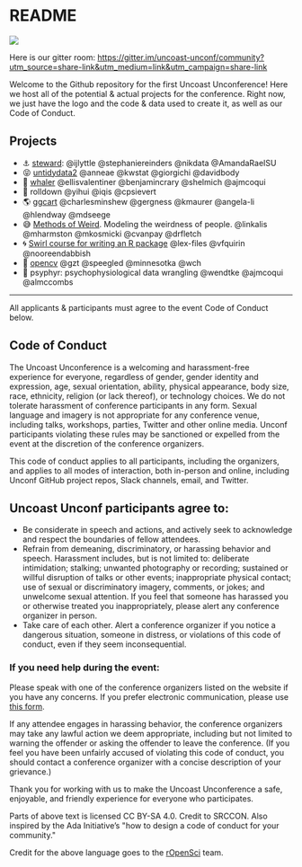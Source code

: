 # README

![](img/uulogo.png)

Here is our gitter room: https://gitter.im/uncoast-unconf/community?utm_source=share-link&utm_medium=link&utm_campaign=share-link

Welcome to the Github repository for the first Uncoast Unconference! Here we host all of the potential & actual projects for the conference. Right now, we just have the logo and the code & data used to create it, as well as our Code of Conduct.  

## Projects

- :anchor: [steward](https://github.com/uncoast-unconf/steward): @ijlyttle @stephaniereinders @nikdata @AmandaRaeISU
- :stuck_out_tongue_closed_eyes: [untidydata2](https://github.com/kwstat/untidydata2) @anneae @kwstat @giorgichi @davidbody
- :whale: [whaler](https://github.com/uncoast-unconf/whaler) @ellisvalentiner @benjamincrary @shelmich @ajmcoqui
- :scroll: rolldown @yihui @iqis @cpsievert
- :earth_americas: [ggcart](https://github.com/uncoast-unconf/ggcart) @charlesminshew @gergness @kmaurer @angela-li @hlendway @mdseege
- :sweat_smile: [Methods of Weird](https://github.com/uncoast-unconf/methods-of-weird). Modeling the weirdness of people. @linkalis @mharmston @mkosmicki @cvanpay @drfletch
- :cyclone: [Swirl course for writing an R package](https://github.com/lex-files/swirl_courses) @lex-files @vfquirin @nooreendabbish
- :eyes: [opencv](https://github.com/uncoast-unconf/opencv) @gzt @speegled @minnesotka @wch
- :heartbeat: psyphyr: psychophysiological data wrangling @wendtke @ajmcoqui @almccombs

---

All applicants & participants must agree to the event Code of Conduct below. 

## Code of Conduct

The Uncoast Unconference is a welcoming and harassment-free experience for everyone, regardless of gender, gender identity and expression, age, sexual orientation, ability, physical appearance, body size, race, ethnicity, religion (or lack thereof), or technology choices. We do not tolerate harassment of conference participants in any form. Sexual language and imagery is not appropriate for any conference venue, including talks, workshops, parties, Twitter and other online media. Unconf participants violating these rules may be sanctioned or expelled from the event at the discretion of the conference organizers.


This code of conduct applies to all participants, including the organizers, and applies to all modes of interaction, both in-person and online, including Unconf GitHub project repos, Slack channels, email, and Twitter.


## Uncoast Unconf participants agree to:

- Be considerate in speech and actions, and actively seek to acknowledge and respect the boundaries of fellow attendees.
- Refrain from demeaning, discriminatory, or harassing behavior and speech. Harassment includes, but is not limited to: deliberate intimidation; stalking; unwanted photography or recording; sustained or willful disruption of talks or other events; inappropriate physical contact; use of sexual or discriminatory imagery, comments, or jokes; and unwelcome sexual attention. If you feel that someone has harassed you or otherwise treated you inappropriately, please alert any conference organizer in person.
- Take care of each other. Alert a conference organizer if you notice a dangerous situation, someone in distress, or violations of this code of conduct, even if they seem inconsequential.

### If you need help during the event:

Please speak with one of the conference organizers listed on the website if you have any concerns. If you prefer electronic communication, please use [this form](https://forms.gle/SwuMUhpgpCt3qmxK6).

If any attendee engages in harassing behavior, the conference organizers may take any lawful action we deem appropriate, including but not limited to warning the offender or asking the offender to leave the conference. (If you feel you have been unfairly accused of violating this code of conduct, you should contact a conference organizer with a concise description of your grievance.)

Thank you for working with us to make the Uncoast Unconference a safe, enjoyable, and friendly experience for everyone who participates.

Parts of above text is licensed CC BY-SA 4.0. Credit to SRCCON. Also inspired by the Ada Initiative’s "how to design a code of conduct for your community."

Credit for the above language goes to the [rOpenSci](http://unconf18.ropensci.org/coc.html) team.
